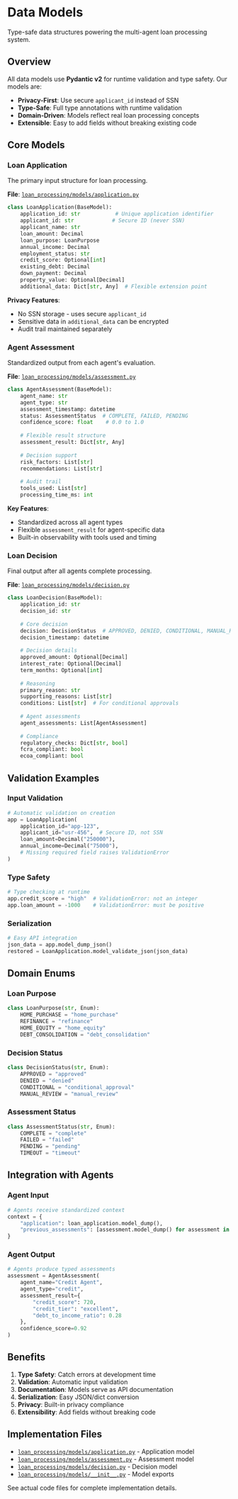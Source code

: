 # Data Models

Type-safe data structures powering the multi-agent loan processing system.

## Overview

All data models use **Pydantic v2** for runtime validation and type safety. Our models are:

- **Privacy-First**: Use secure `applicant_id` instead of SSN
- **Type-Safe**: Full type annotations with runtime validation
- **Domain-Driven**: Models reflect real loan processing concepts
- **Extensible**: Easy to add fields without breaking existing code

## Core Models

### Loan Application

The primary input structure for loan processing.

**File**: [`loan_processing/models/application.py`](../loan_processing/models/application.py)

```python
class LoanApplication(BaseModel):
    application_id: str           # Unique application identifier
    applicant_id: str            # Secure ID (never SSN)
    applicant_name: str
    loan_amount: Decimal
    loan_purpose: LoanPurpose
    annual_income: Decimal
    employment_status: str
    credit_score: Optional[int]
    existing_debt: Decimal
    down_payment: Decimal
    property_value: Optional[Decimal]
    additional_data: Dict[str, Any]  # Flexible extension point
```

**Privacy Features**:
- No SSN storage - uses secure `applicant_id`
- Sensitive data in `additional_data` can be encrypted
- Audit trail maintained separately

### Agent Assessment

Standardized output from each agent's evaluation.

**File**: [`loan_processing/models/assessment.py`](../loan_processing/models/assessment.py)

```python
class AgentAssessment(BaseModel):
    agent_name: str
    agent_type: str
    assessment_timestamp: datetime
    status: AssessmentStatus  # COMPLETE, FAILED, PENDING
    confidence_score: float    # 0.0 to 1.0
    
    # Flexible result structure
    assessment_result: Dict[str, Any]
    
    # Decision support
    risk_factors: List[str]
    recommendations: List[str]
    
    # Audit trail
    tools_used: List[str]
    processing_time_ms: int
```

**Key Features**:
- Standardized across all agent types
- Flexible `assessment_result` for agent-specific data
- Built-in observability with tools used and timing

### Loan Decision

Final output after all agents complete processing.

**File**: [`loan_processing/models/decision.py`](../loan_processing/models/decision.py)

```python
class LoanDecision(BaseModel):
    application_id: str
    decision_id: str
    
    # Core decision
    decision: DecisionStatus  # APPROVED, DENIED, CONDITIONAL, MANUAL_REVIEW
    decision_timestamp: datetime
    
    # Decision details
    approved_amount: Optional[Decimal]
    interest_rate: Optional[Decimal]
    term_months: Optional[int]
    
    # Reasoning
    primary_reason: str
    supporting_reasons: List[str]
    conditions: List[str]  # For conditional approvals
    
    # Agent assessments
    agent_assessments: List[AgentAssessment]
    
    # Compliance
    regulatory_checks: Dict[str, bool]
    fcra_compliant: bool
    ecoa_compliant: bool
```

## Validation Examples

### Input Validation

```python
# Automatic validation on creation
app = LoanApplication(
    application_id="app-123",
    applicant_id="usr-456",  # Secure ID, not SSN
    loan_amount=Decimal("250000"),
    annual_income=Decimal("75000"),
    # Missing required field raises ValidationError
)
```

### Type Safety

```python
# Type checking at runtime
app.credit_score = "high"  # ValidationError: not an integer
app.loan_amount = -1000    # ValidationError: must be positive
```

### Serialization

```python
# Easy API integration
json_data = app.model_dump_json()
restored = LoanApplication.model_validate_json(json_data)
```

## Domain Enums

### Loan Purpose
```python
class LoanPurpose(str, Enum):
    HOME_PURCHASE = "home_purchase"
    REFINANCE = "refinance"
    HOME_EQUITY = "home_equity"
    DEBT_CONSOLIDATION = "debt_consolidation"
```

### Decision Status
```python
class DecisionStatus(str, Enum):
    APPROVED = "approved"
    DENIED = "denied"
    CONDITIONAL = "conditional_approval"
    MANUAL_REVIEW = "manual_review"
```

### Assessment Status
```python
class AssessmentStatus(str, Enum):
    COMPLETE = "complete"
    FAILED = "failed"
    PENDING = "pending"
    TIMEOUT = "timeout"
```

## Integration with Agents

### Agent Input
```python
# Agents receive standardized context
context = {
    "application": loan_application.model_dump(),
    "previous_assessments": [assessment.model_dump() for assessment in assessments]
}
```

### Agent Output
```python
# Agents produce typed assessments
assessment = AgentAssessment(
    agent_name="Credit Agent",
    agent_type="credit",
    assessment_result={
        "credit_score": 720,
        "credit_tier": "excellent",
        "debt_to_income_ratio": 0.28
    },
    confidence_score=0.92
)
```

## Benefits

1. **Type Safety**: Catch errors at development time
2. **Validation**: Automatic input validation
3. **Documentation**: Models serve as API documentation
4. **Serialization**: Easy JSON/dict conversion
5. **Privacy**: Built-in privacy compliance
6. **Extensibility**: Add fields without breaking code

## Implementation Files

- [`loan_processing/models/application.py`](../loan_processing/models/application.py) - Application model
- [`loan_processing/models/assessment.py`](../loan_processing/models/assessment.py) - Assessment model
- [`loan_processing/models/decision.py`](../loan_processing/models/decision.py) - Decision model
- [`loan_processing/models/__init__.py`](../loan_processing/models/__init__.py) - Model exports

See actual code files for complete implementation details.